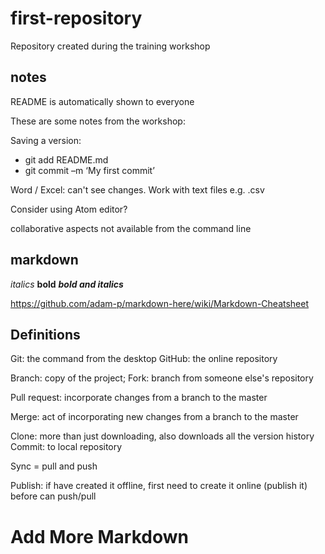 # first-repository
Repository created during the training workshop

## notes

README is automatically shown to everyone

These are some notes from the workshop:

Saving a version:
-	git add README.md
-	git commit –m ‘My first commit’

Word / Excel: can't see changes.
Work with text files e.g. .csv

Consider using Atom editor?

collaborative aspects not available from the command line

## markdown

*italics*
**bold**
***bold and italics***

https://github.com/adam-p/markdown-here/wiki/Markdown-Cheatsheet

## Definitions

Git: the command from the desktop
GitHub: the online repository

Branch: copy of the project;
Fork: branch from someone else's repository

Pull request: incorporate changes from a branch to the master

Merge: act of incorporating new changes from a branch to the master

Clone: more than just downloading, also downloads all the version history
Commit: to local repository

Sync = pull and push

Publish: if have created it offline, first need to create it online (publish it) before can push/pull


# Add More Markdown
